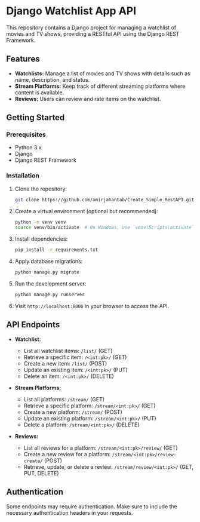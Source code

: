 # Django Watchlist App API

This repository contains a Django project for managing a watchlist of movies and TV shows, providing a RESTful API using the Django REST Framework.

## Features

- **Watchlists:** Manage a list of movies and TV shows with details such as name, description, and status.
- **Stream Platforms:** Keep track of different streaming platforms where content is available.
- **Reviews:** Users can review and rate items on the watchlist.

## Getting Started

### Prerequisites

- Python 3.x
- Django
- Django REST Framework

### Installation

1. Clone the repository:

   ```bash
   git clone https://github.com/amirjahantab/Create_Simple_RestAPI.git
   ```

2. Create a virtual environment (optional but recommended):

   ```bash
   python -m venv venv
   source venv/bin/activate  # On Windows, use `venv\Scripts\activate`
   ```

3. Install dependencies:

   ```bash
   pip install -r requirements.txt
   ```

4. Apply database migrations:

   ```bash
   python manage.py migrate
   ```

5. Run the development server:

   ```bash
   python manage.py runserver
   ```

6. Visit `http://localhost:8000` in your browser to access the API.

## API Endpoints

- **Watchlist:**
  - List all watchlist items: `/list/` (GET)
  - Retrieve a specific item: `/<int:pk>/` (GET)
  - Create a new item: `/list/` (POST)
  - Update an existing item: `/<int:pk>/` (PUT)
  - Delete an item: `/<int:pk>/` (DELETE)

- **Stream Platforms:**
  - List all platforms: `/stream/` (GET)
  - Retrieve a specific platform: `/stream/<int:pk>/` (GET)
  - Create a new platform: `/stream/` (POST)
  - Update an existing platform: `/stream/<int:pk>/` (PUT)
  - Delete a platform: `/stream/<int:pk>/` (DELETE)

- **Reviews:**
  - List all reviews for a platform: `/stream/<int:pk>/review/` (GET)
  - Create a new review for a platform: `/stream/<int:pk>/review-create/` (POST)
  - Retrieve, update, or delete a review: `/stream/review/<int:pk>/` (GET, PUT, DELETE)

## Authentication

Some endpoints may require authentication. Make sure to include the necessary authentication headers in your requests.

